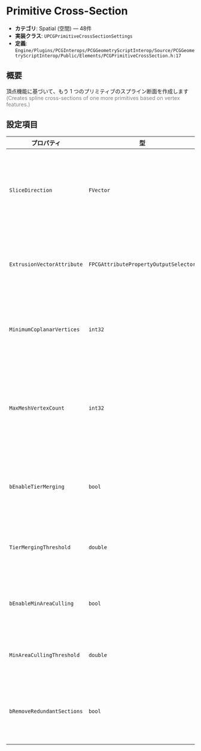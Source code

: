 # Primitive Cross-Section

- **カテゴリ**: Spatial (空間) — 48件
- **実装クラス**: `UPCGPrimitiveCrossSectionSettings`
- **定義**: `Engine/Plugins/PCGInterops/PCGGeometryScriptInterop/Source/PCGGeometryScriptInterop/Public/Elements/PCGPrimitiveCrossSection.h:17`

## 概要

頂点機能に基づいて、もう 1 つのプリミティブのスプライン断面を作成します<br><span style='color:gray'>(Creates spline cross-sections of one more primitives based on vertex features.)</span>

## 設定項目


| プロパティ | 型 | 初期値 | 説明 |
| --- | --- | --- | --- |
| `SliceDirection` | `FVector` | `FVector::UpVector` | 最小頂点からのスライス方向。法線として正規化されます。 |
| `ExtrusionVectorAttribute` | `FPCGAttributePropertyOutputSelector` | なし | 各断面の押し出しベクトルを保存する属性。 |
| `MinimumCoplanarVertices` | `int32` | `3` | 同一平面上とみなすために必要な最小頂点数。 |
| `MaxMeshVertexCount` | `int32` | `2048` | 特徴抽出を行うメッシュの頂点数上限。安全装置として設定します。 |
| `bEnableTierMerging` | `bool` | `false` | 近い高さの段（tier）を統合するかどうか。 |
| `TierMergingThreshold` | `double` | `1.0` | ティア統合を行う際の距離閾値（cm）。 |
| `bEnableMinAreaCulling` | `bool` | `false` | 面積が一定以下のティアを除外します。 |
| `MinAreaCullingThreshold` | `double` | `100.0` | 面積除外の閾値（平方センチ）。 |
| `bRemoveRedundantSections` | `bool` | `true` | 輪郭形状に影響しない冗長なティアを削除します。 |
